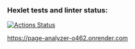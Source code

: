 ### Hexlet tests and linter status:
[![Actions Status](https://github.com/orcworker1/python-project-83/actions/workflows/hexlet-check.yml/badge.svg)](https://github.com/orcworker1/python-project-83/actions)

https://page-analyzer-o462.onrender.com